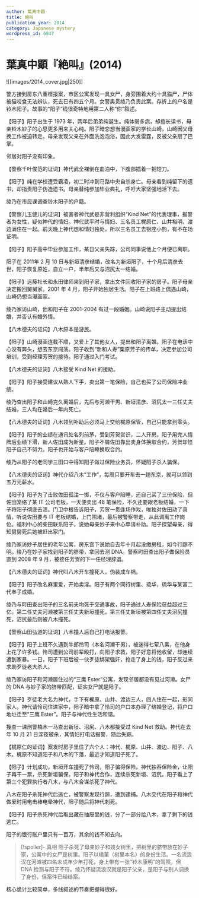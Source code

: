 ```yaml
---
author: 葉真中顕
title: 絶叫
publication_year: 2014
category: Japanese mystery
wordpress_id: 6847
---
```


# 葉真中顕『絶叫』(2014)

![[images/2014_cover.jpg|250]]

警方接到房东八重㭴报案，市区公寓发现一具女尸，身旁围着大约十具猫尸，尸体被猫咬食无法辨认，死去已有四五个月。女警奥贯绫乃负责此案。存折上的户名是铃木阳子。故事的“阳子”线很奇特地用第二人称“你”叙述。

【阳子】阳子出生于 1973 年，两年后弟弟纯诞生。纯体弱多病，却擅长读书，母亲铃木妙子的心思更多用来关心纯。阳子暗恋想当漫画家的学长山崎，山崎因父母换工作被迫转走。母亲发现父亲在外面洗泡泡浴，因此大发雷霆，反被父亲扇了巴掌。

邻居对阳子没有印象。
  
【警察千叶俊范的证词】神代武全裸倒在血泊中，下腹部插着一把短刀。

【阳子】纯在学校遭受霸凌，初二时冲到马路中央自杀身亡。母亲看到纯留下的遗书，却指责阳子伪造遗书。母亲替纯参加毕业典礼，呼吁大家坚强地活下去。

绫乃在市民课调查铃木阳子的户籍。

【警察儿玉健儿的证词】被害者神代武是非营利组织“Kind Net”的代表理事，报警者为女性，疑似神代的情妇。神代武平时与情妇、三名员工梶原仁、山井裕明、渡边满住在一起。前天晚上神代想和情妇独处，所以三名员工去银座小酌，有不在场证明。

【阳子】阳子高中毕业参加工作，某日父亲失踪，公司同事说他上个月便已离职。

阳子在 2011年 2 月 10 日与新垣清彦结婚，改名为新垣阳子，十个月后清彦去世，阳子恢复原姓，自立一户，半年后又与沼尻太一结婚。

【阳子】远藤社长和永田律师来到阳子家，拿出文件回收阳子家的房子。阳子母亲决定搬回舅舅家。2001 年 4 月，阳子开始独居生活。阳子在上班路上偶遇山崎，山崎仍想当漫画家。

绫乃家访山崎，他和阳子在 2001-2004 有过一段婚姻。山崎说阳子主动提出结婚，并否认有婚外情。

【八木德夫的证词】八木原本是游民。

【阳子】山崎漫画连载不顺，又爱上了其他女人，提出和阳子离婚。阳子在电话中心没有奔头，想去东京闯荡。阳子收到“新和人寿”栗原芳子的传单，决定参加公司培训，受到经理芳贺的接待。阳子通过入门考试。

【八木德夫的证词】八木接受 Kind Net 的援助。

【阳子】阳子接受建议从熟人下手，卖出第一笔保险，自己也买了公司保险冲业绩。

绫乃查出阳子和山崎克久离婚后，先后与河濑干男、新垣清彦、沼尻太一三任丈夫结婚，三人均在婚后一年内死亡。

【八木德夫的证词】八木领到补助后必须马上交给梶原保管，自己只能拿到零头。

【阳子】阳子的业绩在通讯处名列前茅，受到芳贺赏识，二人开房。阳子用完人情牌后业绩下滑，新人佐田成为新星。阳子不屑佐田靠出卖身体换取合约，芳贺却怪阳子自己不努力。阳子也开始与客户陪睡换取合约。

绫乃从阳子的老同学三田口中得知阳子做过保险业务员，怀疑阳子杀人骗保。

【八木德夫的证词】神代介绍八木“工作”，每周只要开车去一趟东京，就可以领到五万元薪水。

【阳子】阳子为了击败佐田孤注一掷，不仅与客户陪睡，还自己买了三份保险，但佐田笼络了某 IT 公司老板，一天便卖出 48 笔保险，不久还要跟老板结婚，一下子将阳子彻底击溃。门卫中根告诉阳子，芳贺一贯逢场作戏，唯独对佐田动了真情，听说佐田要与 IT 老板结婚，上门围堵，最后被警察带走，从此调离工作岗位。福利中心的柴田联系阳子，说她母亲妙子来中心申请补助。阳子探望母亲，得知舅舅死后她被赶出家门。

绫乃家访妙子居住的老年公寓，房东宫下说她自去年十月起没缴房租，如今行踪不明。绫乃在妙子家找到阳子的脐带，拿回去测 DNA。警察町田查出阳子做保险员直到 2008 年 9 月，被接任芳贺的下一任经理辞退。

【八木德夫的证词】神代叫八木开车撞死人，伪装成车祸。

【阳子】阳子改名麻里爱，开始卖淫。阳子有两个同行树里、琉华，琉华与某富二代奉子成婚。

绫乃与町田查出阳子的三名前夫均死于交通事故，阳子通过人寿保险获益超过三亿。第二任丈夫河濑被第三任丈夫新垣撞死，第三任丈新垣被第四任丈夫沼尻撞死，沼尻最后则被八木撞死。

【警察山田弘道的证词】八木撞人后自己打电话报警。

【阳子】阳子上班不久遇到牛郎怜司（本名河濑干男），被迷得七荤八素，在他身上花了许多钱。怜司遭到公司前辈殴打，向阳子求救，阳子好意将他收留，却连续遭到家暴。一日，阳子下班后被一伙歹徒绑架强奸，抢走了身上的钱，阳子反过来求助歹徒老大杀人。

绫乃家访阳子和河濑居住过的“三鹰 Ester”公寓，发现邻居都没有见过河濑。女尸的 DNA 与妙子家的脐带匹配，证实女尸就是阳子。

【阳子】歹徒老大名为神代，手下有梶原、山井、渡边三人，四人住在一起，形同家人。神代请怜司住进家中，阳子暗中拿了怜司的户口本办理了结婚登记，将户口地址迁至“三鹰 Ester”。阳子与神代性生活和谐。

搜查一课刑警楠木一马查出新垣、沼尻、八木都接受过 Kind Net 救助。神代在去年 10 月 21 日深夜被杀，其情妇打电话报警，随后失踪。

【梶原仁的证词】案发时房子里住了六个人：神代、梶原、山井、渡边、阳子、八木。梶原不知道阳子和八木的下落，最近才知道阳子死了。

【阳子】计划成功，新垣开车撞死了怜司，阳子骗得保险。神代独吞保险金，让阳子再干一票，杀死新垣骗保。阳子和神代合作，连续杀死新垣、沼尻。阳子看上了第三个犯罪执行者八木，与八木合谋杀死了神代。

八木在阳子杀死神代后逃亡，被警察发现行踪，遭到逮捕。八木交代在阳子和神代做爱时用电击棒电晕神代，阳子随后将神代刺死。

【阳子】阳子杀死神代后取出藏在抽屉里的钱，分了一部分给八木，拿了剩下的钱逃亡。

阳子的银行账户里只有一百万，其余的钱不知去向。

> [!spoiler]- 真相
> 阳子杀死了母亲妙子和妓女树里，把树里的脐带放在妙子家，公寓中的女尸是树里。阳子以橘菫（树里本名）的身份生活。一名流浪汉在河滩被四名未成年少年打死，身上带有一张“铃木康明”的驾照，但 DNA 检测与阳子不符。绫乃怀疑流浪汉就是阳子父亲，是阳子与别人调换了身份，但案件已经结案。

核心诡计比较简单，多线叙述的节奏把握得很好。
